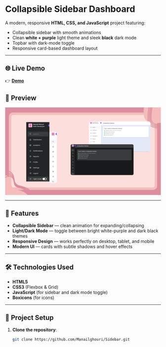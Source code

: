 # Collapsible Sidebar Dashboard

A modern, responsive **HTML, CSS, and JavaScript** project featuring:
- Collapsible sidebar with smooth animations
- Clean **white + purple** light theme and sleek **black** dark mode
- Topbar with dark-mode toggle
- Responsive card-based dashboard layout

---
## 🌐 Live Demo

👉 [**Demo**](https://golden-alfajores-8ab72a.netlify.app/)


## 📸 Preview
![Sidebar Dashboard Screenshot](picture.png)



---

## 🚀 Features
- **Collapsible Sidebar** — clean animation for expanding/collapsing
- **Light/Dark Mode** — toggle between bright white-purple and dark black themes
- **Responsive Design** — works perfectly on desktop, tablet, and mobile
- **Modern UI** — cards with subtle shadows and hover effects

---

## 🛠️ Technologies Used
- **HTML5**
- **CSS3** (Flexbox & Grid)
- **JavaScript** (for sidebar and dark mode toggle)
- **Boxicons** (for icons)

---

## 📂 Project Setup

1. **Clone the repository**:
   ```sh
   git clone https://github.com/Manailghouri/Sidebar.git
